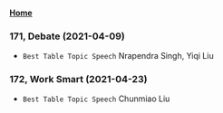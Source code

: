#### [Home](https://eshtmc.github.io/)    

### 171, Debate (2021-04-09)

- `Best Table Topic Speech` Nrapendra Singh, Yiqi Liu



### 172, Work Smart (2021-04-23)

- `Best Table Topic Speech` Chunmiao Liu